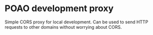 # POAO development proxy

Simple CORS proxy for local development. Can be used to send HTTP requests to other domains without worrying about CORS.
